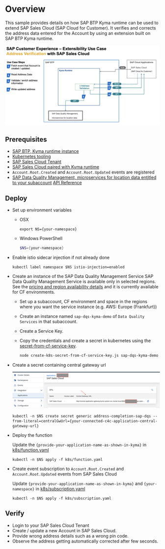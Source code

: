 # Overview

This sample provides details on how  SAP BTP Kyma runtime can be used to extend SAP Sales Cloud (SAP Cloud for Customer).
It verifies and corrects the address data entered for the Account by using an extension built on SAP BTP Kyma runtime.

![flow](assets/flow-diagram.png)

## Prerequisites

* [SAP BTP, Kyma runtime instance](../../prerequisites/#kyma)
* [Kubernetes tooling](../../prerequisites/#kubernetes)
* [SAP Sales Cloud Tenant](https://help.sap.com/learning-journeys/04f41f184f684b84b3d8ab0b4d7c4b18)
* [SAP Sales Cloud paired with Kyma runtime](https://help.sap.com/viewer/d5fec61c279741048109d851d4d3d1ad/1908/en-US/a84a5e9266264af8ac32fe627de10bd7.html)
* `Account.Root.Created` and `Account.Root.Updated` events are registered
* [SAP Data Quality Management, microservices for location data entitled to your subaccount](https://discovery-center.cloud.sap/serviceCatalog/data-quality-services?region=all) [API Reference](https://api.sap.com/api/mld/resource)

## Deploy

* Set up environment variables

  * OSX

    ```shell script
    export NS={your-namespace}
    ```

  * Windows PowerShell

    ```powershell
    $NS={your-namespace}
    ```

* Enable istio sidecar injection if not already done

   ```shell script
   kubectl label namespace $NS istio-injection=enabled
   ```

* Create an instance of the SAP Data Quality Management Service
  SAP Data Quality Management Service is available only in selected regions. See the [pricing and region availability details](https://discovery-center.cloud.sap/serviceCatalog/data-quality-services?region=all&tab=service_plan) and it is currently available for CF environments.
  
  * Set up a subaccount, CF environment and space in the regions where you want the service instance (e.g. AWS: Europe (Frankfurt))
  * Create an instance named `sap-dqs-kyma-demo` of `Data Quality Services` in that subaccount.
  * Create a Service Key.
  * Copy the credentials and create a secret in kubernetes using the [secret-from-cf-service-key](../../secret-from-cf-service-key/README.md).

      ```bash
      node create-k8s-secret-from-cf-service-key.js sap-dqs-kyma-demo {your-service-key-name} | kubectl -n {your-namespace} apply -f

      ```

* Create a secret containing central gateway url

   ![central-gw-url](assets/central-gw-url.png)

   ```shell script
   kubectl -n $NS create secret generic address-completion-sap-dqs --from-literal=centralGwUrl={your-connected-c4c-application-central-gateway-url}
   ```

* Deploy the function

   Update the `{provide-your-application-name-as-shown-in-kyma}` in [k8s/function.yaml](k8s/function.yaml)

   ```shell script
   kubectl -n $NS apply -f k8s/function.yaml
   ```

* Create event subscription to `Account.Root.Created` and `Account.Root.Updated` events from SAP Sales Cloud

   Update `{provide-your-application-name-as-shown-in-kyma}` and `{your-namespace}` in [k8s/subscription.yaml](k8s/subscription.yaml)

   ```shell script
   kubectl -n $NS apply -f k8s/subscription.yaml
   ```

## Verify

* Login to your SAP Sales Cloud Tenant
* Create / update a new Account in SAP Sales Cloud.
* Provide wrong address details such as a wrong pin code.
* Observe the address getting automatically corrected after few seconds.
